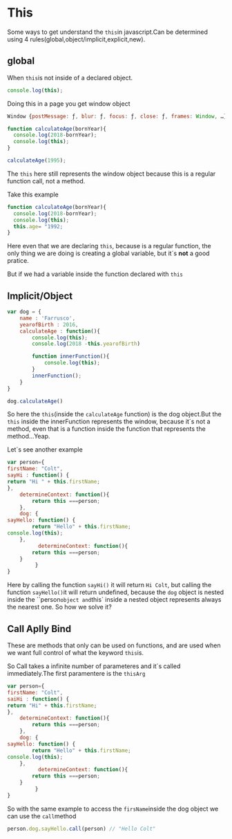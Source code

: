 <h1>This</h1>

Some ways to get understand the `this`in javascript.Can be determined using 4 rules(global,object/implicit,explicit,new).

<h2>global</h2>

When `this`is not inside of a declared object.

```javascript
console.log(this);
```
Doing this in a page you get window object
```javascript
Window {postMessage: ƒ, blur: ƒ, focus: ƒ, close: ƒ, frames: Window, …}
```

```javascript
function calculateAge(bornYear){
  console.log(2018-bornYear);
  console.log(this);
}

calculateAge(1995);
```

The `this` here still represents the window object because this is a regular function call, not a method.

Take this example

```javascript
function calculateAge(bornYear){
  console.log(2018-bornYear);
  console.log(this);
  this.age= "1992;
}
```
Here even that we are declaring `this`, because is a regular function, the only thing we are doing is creating a global variable, but it´s <strong>not</strong> a good pratice.


But if we had a variable inside the function declared with `this`




<h2>Implicit/Object</h2>



```javascript
var dog = {
    name : 'Farrusco',
    yearofBirth : 2016,
    calculateAge : function(){
        console.log(this);
        console.log(2018 -this.yearofBirth)

        function innerFunction(){
            console.log(this);
        }
        innerFunction();
    }
}

dog.calculateAge()
```
So here the `this`(inside the `calculateAge` function) is the dog object.But the `this` inside the innerFunction represents the window, because it´s not a method, even that is a function inside the function that represents the method...Yeap.

Let´s see another example

```javascript
var person={
firstName: "Colt", 
sayHi : function() {
return "Hi " + this.firstName;
},
    determineContext: function(){
        return this ===person;
    },
    dog: { 
sayHello: function() {
        return "Hello" + this.firstName;
console.log(this);
    },
          determineContext: function(){
        return this ===person;
    }
         }
}
```
Here by calling the function `sayHi()` it will return `Hi Colt`, but calling the function `sayHello()`it will return undefined, because the `dog` object is nested inside the ``person` object and `this` inside a nested object represents always the nearest one. So how we solve it?

<h2>Call Aplly Bind</h2>

These are methods that only can be used on functions, and are used when we want full control of what the keyword `this`is.

So Call takes a infinite number of parameteres and it´s called immediately.The first paramentere is the `thisArg`
```javascript
var person={
firstName: "Colt", 
saiHi : function() {
return "Hi" + this.firstName;
},
    determineContext: function(){
        return this ===person;
    },
    dog: { 
sayHello: function() {
        return "Hello" + this.firstName;
console.log(this);
    },
          determineContext: function(){
        return this ===person;
    }
         }
}
```
So with the same example to access the `firsName`inside the dog object we can use the `call`method

```javascript
person.dog.sayHello.call(person) // "Hello Colt"
```




